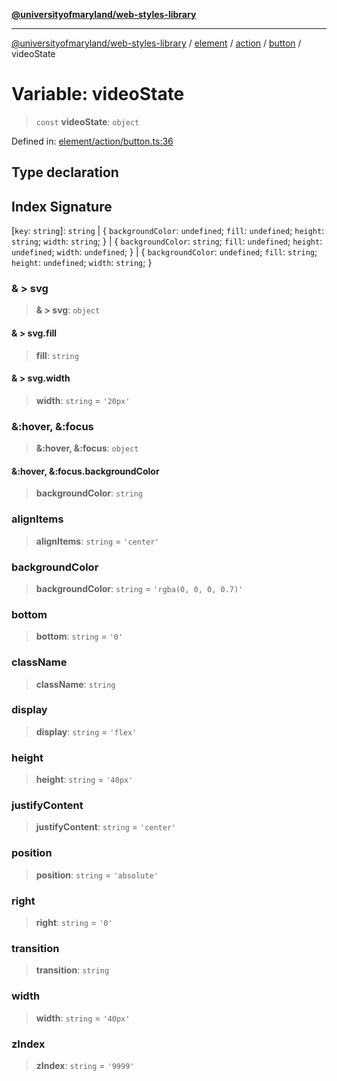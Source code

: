 [**@universityofmaryland/web-styles-library**](../../../../../../README.md)

***

[@universityofmaryland/web-styles-library](../../../../../../README.md) / [element](../../../../../README.md) / [action](../../../README.md) / [button](../README.md) / videoState

# Variable: videoState

> `const` **videoState**: `object`

Defined in: [element/action/button.ts:36](https://github.com/UMD-Digital/design-system/blob/7fa144f196ef5f0ef2b372670136735f5a5c9236/packages/styles/source/element/action/button.ts#L36)

## Type declaration

## Index Signature

\[`key`: `string`\]: `string` \| \{ `backgroundColor`: `undefined`; `fill`: `undefined`; `height`: `string`; `width`: `string`; \} \| \{ `backgroundColor`: `string`; `fill`: `undefined`; `height`: `undefined`; `width`: `undefined`; \} \| \{ `backgroundColor`: `undefined`; `fill`: `string`; `height`: `undefined`; `width`: `string`; \}

### & \> svg

> **& \> svg**: `object`

#### & \> svg.fill

> **fill**: `string`

#### & \> svg.width

> **width**: `string` = `'20px'`

### &:hover, &:focus

> **&:hover, &:focus**: `object`

#### &:hover, &:focus.backgroundColor

> **backgroundColor**: `string`

### alignItems

> **alignItems**: `string` = `'center'`

### backgroundColor

> **backgroundColor**: `string` = `'rgba(0, 0, 0, 0.7)'`

### bottom

> **bottom**: `string` = `'0'`

### className

> **className**: `string`

### display

> **display**: `string` = `'flex'`

### height

> **height**: `string` = `'40px'`

### justifyContent

> **justifyContent**: `string` = `'center'`

### position

> **position**: `string` = `'absolute'`

### right

> **right**: `string` = `'0'`

### transition

> **transition**: `string`

### width

> **width**: `string` = `'40px'`

### zIndex

> **zIndex**: `string` = `'9999'`
